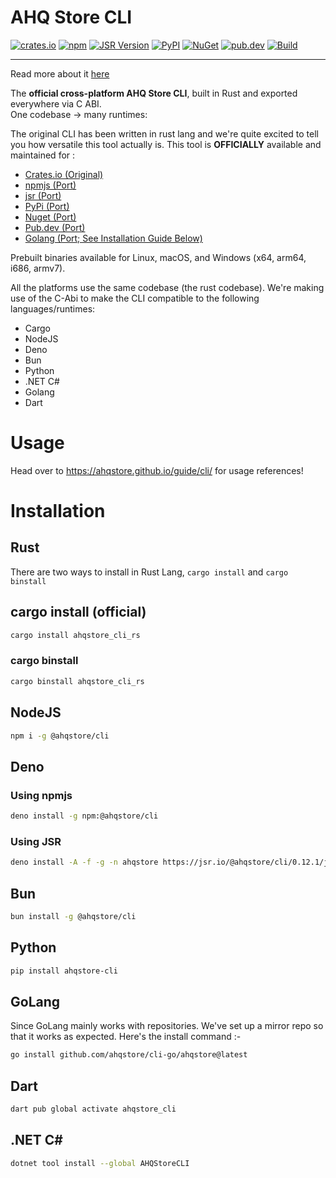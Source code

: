 # AHQ Store CLI

[![crates.io](https://img.shields.io/crates/v/ahqstore_cli_rs)](https://crates.io/crates/ahqstore_cli_rs)
[![npm](https://img.shields.io/npm/v/@ahqstore/cli)](https://www.npmjs.com/package/@ahqstore/cli)
[![JSR Version](https://img.shields.io/jsr/v/@ahqstore/cli)](https://jsr.io/@ahqstore/cli)
[![PyPI](https://img.shields.io/pypi/v/ahqstore-cli)](https://pypi.org/project/ahqstore-cli/)
[![NuGet](https://img.shields.io/nuget/v/AHQStoreCLI)](https://www.nuget.org/packages/AHQStoreCLI)
[![pub.dev](https://img.shields.io/pub/v/ahqstore_cli)](https://pub.dev/packages/ahqstore_cli)
[![Build](https://github.com/ahqstore/cli/actions/workflows/publish.yml/badge.svg)](https://github.com/ahqstore/cli/actions/workflows/publish.yml)

---

Read more about it [here](https://ahqstore.github.io)

The **official cross-platform AHQ Store CLI**, built in Rust and exported everywhere via C ABI.  
One codebase → many runtimes:

The original CLI has been written in rust lang and we're quite excited to tell you how versatile this tool actually is. This tool is **OFFICIALLY** available and maintained for :

- [Crates.io (Original)](https://crates.io/crates/ahqstore_cli_rs)
- [npmjs (Port)](https://www.npmjs.com/package/@ahqstore/cli)
- [jsr (Port)](https://jsr.io/@ahqstore/cli)
- [PyPi (Port)](https://pypi.org/project/ahqstore-cli/)
- [Nuget (Port)](https://www.nuget.org/packages/AHQStoreCLI)
- [Pub.dev (Port)](https://pub.dev/packages/ahqstore_cli)
- [Golang (Port; See Installation Guide Below)](#golang)

Prebuilt binaries available for Linux, macOS, and Windows (x64, arm64, i686, armv7).

All the platforms use the same codebase (the rust codebase). We're making use of the C-Abi to
make the CLI compatible to the following languages/runtimes:

- Cargo
- NodeJS
- Deno
- Bun
- Python
- .NET C#
- Golang
- Dart

# Usage

Head over to https://ahqstore.github.io/guide/cli/ for usage references!

# Installation

## Rust

There are two ways to install in Rust Lang, `cargo install` and `cargo binstall`

## cargo install (official)

```sh
cargo install ahqstore_cli_rs
```

### cargo binstall

```sh
cargo binstall ahqstore_cli_rs
```

## NodeJS

```sh
npm i -g @ahqstore/cli
```

## Deno

### Using npmjs

```sh
deno install -g npm:@ahqstore/cli
```

### Using JSR

```sh
deno install -A -f -g -n ahqstore https://jsr.io/@ahqstore/cli/0.12.1/js/cli.js
```

## Bun

```sh
bun install -g @ahqstore/cli
```

## Python

```sh
pip install ahqstore-cli
```

## GoLang

Since GoLang mainly works with repositories. We've set up a mirror repo so that it works as expected. Here's the install command :-

```sh
go install github.com/ahqstore/cli-go/ahqstore@latest
```

## Dart

```sh
dart pub global activate ahqstore_cli
```

## .NET C#

```sh
dotnet tool install --global AHQStoreCLI
```

